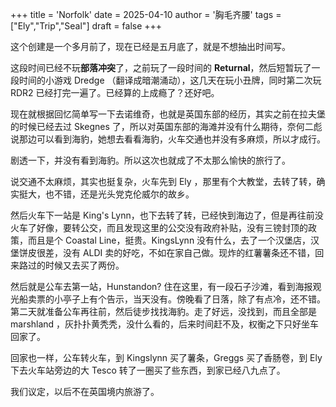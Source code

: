 +++
title = 'Norfolk'
date = 2025-04-10
author = '胸毛齐腰'
tags = ["Ely","Trip","Seal"]
draft = false
+++

这个创建是一个多月前了，现在已经是五月底了，就是不想抽出时间写。

这段时间已经不玩**部落冲突**了，之前玩了一段时间的 **Returnal**，然后短暂玩了一段时间的小游戏 Dredge （翻译成暗潮涌动），这几天在玩小丑牌，同时第二次玩 RDR2 已经打完一遍了。已经算的上成瘾了？还好吧。

现在就根据回忆简单写一下去诺维奇，也就是英国东部的经历，其实之前在拉夫堡的时候已经去过 Skegnes 了，所以对英国东部的海滩并没有什么期待，奈何二彪说那边可以看到海豹，她想去看看海豹，火车交通也并没有多麻烦，所以才成行。

剧透一下，并没有看到海豹。所以这次也就成了不太那么愉快的旅行了。

说交通不太麻烦，其实也挺复杂，火车先到 Ely ，那里有个大教堂，去转了转，确实挺大，也不错，还是光头党克伦威尔的故乡。

然后火车下一站是 King's Lynn，也下去转了转，已经快到海边了，但是再往前没火车了好像，要转公交，而且发现这里的公交没有政府补贴，没有三镑封顶的政策，而且是个 Coastal Line，挺贵。KingsLynn 没有什么，去了一个汉堡店，汉堡饼皮很差，没有 ALDI 卖的好吃，不如在家自己做。现炸的红薯薯条还不错，回来路过的时候又去买了两份。

然后就是公车去第一站，Hunstandon? 住在这里，有一段石子沙滩，看到海报观光船卖票的小亭子上有个告示，当天没有。傍晚看了日落，除了有点冷，还不错。第二天就准备公车再往前，然后徒步找找海豹。走了好远，没找到，而且全部是 marshland ，灰扑扑黄秃秃，没什么看的，后来时间赶不及，权衡之下只好坐车回家了。

回家也一样，公车转火车，到 Kingslynn 买了薯条，Greggs 买了香肠卷，到 Ely 下去火车站旁边的大 Tesco 转了一圈买了些东西，到家已经八九点了。

我们议定，以后不在英国境内旅游了。

<!-- created at 2025-04-10T12:12:00:z -->

